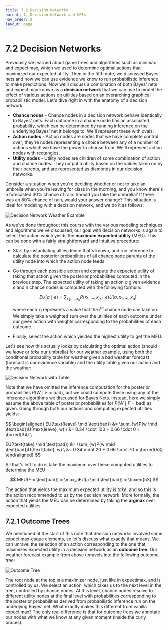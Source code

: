 ```yaml
---
title: 7.2 Decision Networks
parent: 7. Decision Network and VPIs
nav_order: 2
layout: page
---
```


# 7.2 Decision Networks

Previously we learned about game trees and algorithms such as minimax and expectimax, which we used to determine optimal actions that maximized our expected utility. Then in the fifth note, we discussed Bayes' nets and how we can use evidence we know to run probabilistic inference to make predictions. Now we'll discuss a combination of both Bayes' nets and expectimax known as a **decision network** that we can use to model the effect of various actions on utilities based on an overarching graphical probabilistic model. Let's dive right in with the anatomy of a decision network:

- **Chance nodes** - Chance nodes in a decision network behave identically to Bayes' nets. Each outcome in a chance node has an associated probability, which can be determined by running inference on the underlying Bayes' net it belongs to. We'll represent these with ovals.
- **Action nodes** - Action nodes are nodes that we have complete control over; they're nodes representing a choice between any of a number of actions which we have the power to choose from. We'll represent action nodes with rectangles.
- **Utility nodes** - Utility nodes are children of some combination of action and chance nodes. They output a utility based on the values taken on by their parents, and are represented as diamonds in our decision networks.

Consider a situation when you're deciding whether or not to take an umbrella when you're leaving for class in the morning, and you know there's a forecasted 30% chance of rain. Should you take the umbrella? If there was an 80% chance of rain, would your answer change? This situation is ideal for modeling with a decision network, and we do it as follows:

![Decision Network Weather Example](img/dn-weather.png)

As we've done throughout this course with the various modeling techniques and algorithms we've discussed, our goal with decision networks is again to select the action which yields the **maximum expected utility** (MEU). This can be done with a fairly straightforward and intuitive procedure:

- Start by instantiating all evidence that's known, and run inference to calculate the posterior probabilities of all chance node parents of the utility node into which the action node feeds.
- Go through each possible action and compute the expected utility of taking that action given the posterior probabilities computed in the previous step. The expected utility of taking an action $a$ given evidence $e$ and $n$ chance nodes is computed with the following formula:

  $$ 
  EU(a \mid e) = \sum_{x_1, ..., x_n}P(x_1, ..., x_n \mid e)U(a, x_1, ..., x_n) 
  $$

  where each $x_i$ represents a value that the $i^{th}$ chance node can take on. We simply take a weighted sum over the utilities of each outcome under our given action with weights corresponding to the probabilities of each outcome.
- Finally, select the action which yielded the highest utility to get the MEU.

Let's see how this actually looks by calculating the optimal action (should we *leave* or *take* our umbrella) for our weather example, using both the conditional probability table for weather given a bad weather forecast (forecast is our evidence variable) and the utility table given our action and the weather:

![Decision Network with Table](img/dn-with-table.png)

Note that we have omitted the inference computation for the posterior probabilities $P(W \mid F = \text{bad})$, but we could compute these using any of the inference algorithms we discussed for Bayes Nets. Instead, here we simply assume the above table of posterior probabilities for $P(W \mid F = \text{bad})$ as given. Going through both our actions and computing expected utilities yields:

$$
\begin{aligned}
EU(\text{leave} \mid \text{bad}) &= \sum_{w}P(w \mid \text{bad})U(\text{leave}, w) \\
                                &= 0.34 \cdot 100 + 0.66 \cdot 0 = \boxed{34} \\

EU(\text{take} \mid \text{bad}) &= \sum_{w}P(w \mid \text{bad})U(\text{take}, w) \\
                               &= 0.34 \cdot 20 + 0.66 \cdot 70 = \boxed{53}
\end{aligned}
$$

All that's left to do is take the maximum over these computed utilities to determine the MEU:

$$
MEU(F = \text{bad}) = \max_aEU(a \mid \text{bad}) = \boxed{53}
$$

The action that yields the maximum expected utility is *take*, and so this is the action recommended to us by the decision network. More formally, the action that yields the MEU can be determined by taking the **argmax** over expected utilities.

## 7.2.1 Outcome Trees

We mentioned at the start of this note that decision networks involved some expectimax-esque elements, so let's discuss what exactly that means. We can unravel the selection of an action corresponding to the one that maximizes expected utility in a decision network as an **outcome tree**. Our weather forecast example from above unravels into the following outcome tree:

![Outcome Tree](img/outcome-tree.png)

The root node at the top is a maximizer node, just like in expectimax, and is controlled by us. We select an action, which takes us to the next level in the tree, controlled by chance nodes. At this level, chance nodes resolve to different utility nodes at the final level with probabilities corresponding to the posterior probabilities derived from probabilistic inference run on the underlying Bayes' net. What exactly makes this different from vanilla expectimax? The only real difference is that for outcome trees we annotate our nodes with what we know at any given moment (inside the curly braces).